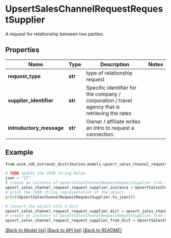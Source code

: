 # UpsertSalesChannelRequestRequestSupplier

A request for relationship between two parties.

## Properties

Name | Type | Description | Notes
------------ | ------------- | ------------- | -------------
**request_type** | **str** | type of relationship request | 
**supplier_identifier** | **str** | Specific identifier for the company / corporation / travel agency that is retrieving the rates | 
**introductory_message** | **str** | Owner / affiliate writes an intro to request a connection. | 

## Example

```python
from wink_sdk_extranet_distribution.models.upsert_sales_channel_request_request_supplier import UpsertSalesChannelRequestRequestSupplier

# TODO update the JSON string below
json = "{}"
# create an instance of UpsertSalesChannelRequestRequestSupplier from a JSON string
upsert_sales_channel_request_request_supplier_instance = UpsertSalesChannelRequestRequestSupplier.from_json(json)
# print the JSON string representation of the object
print(UpsertSalesChannelRequestRequestSupplier.to_json())

# convert the object into a dict
upsert_sales_channel_request_request_supplier_dict = upsert_sales_channel_request_request_supplier_instance.to_dict()
# create an instance of UpsertSalesChannelRequestRequestSupplier from a dict
upsert_sales_channel_request_request_supplier_from_dict = UpsertSalesChannelRequestRequestSupplier.from_dict(upsert_sales_channel_request_request_supplier_dict)
```
[[Back to Model list]](../README.md#documentation-for-models) [[Back to API list]](../README.md#documentation-for-api-endpoints) [[Back to README]](../README.md)


